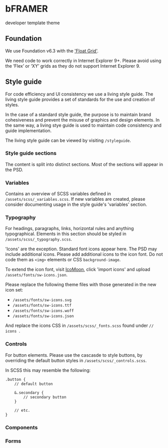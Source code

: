 # bFRAMER
developer template theme

## Foundation ##
We use Foundation v6.3 with the ['Float Grid'](https://foundation.zurb.com/sites/docs/grid.html).

We need code to work correctly in Internet Explorer 9+. Please avoid using the ’Flex’ or ‘XY’ grids as they do not support Internet Explorer 9.

## Style guide ##
For code efficiency and UI consistency we use a living style guide. The living style guide provides a set of standards for the use and creation of styles.

In the case of a standard style guide, the purpose is to maintain brand cohesiveness and prevent the misuse of graphics and design elements. In the same way, a living stye guide is used to maintain code consistency and guide implementation.

The living style guide can be viewed by visiting `/styleguide`.

### Style guide sections ###
The content is split into distinct sections. Most of the sections will appear in the PSD.  

### Variables ###
Contains an overview of SCSS variables defined in `/assets/scss/_variables.scss`.
If new variables are created, please consider documenting usage in the style guide's 'variables' section.

### Typography ###
For headings, paragraphs, links, horizontal rules and anything typographical. Elements in this section should be styled in `/assets/scss/_typography.scss`.

'Icons' are the exception. 
Standard font icons appear here. The PSD may include additional icons. Please add additional icons to the icon font. Do not code them as `<img>` elements or CSS `background-image`.

To extend the icon font, visit [IcoMoon](https://icomoon.io/app/), click 'import icons' and upload `/assets/fonts/sw-icons.json`.

Please replace the following theme files with those generated in the new icon set:
* `/assets/fonts/sw-icons.svg`
* `/assets/fonts/sw-icons.ttf`
* `/assets/fonts/sw-icons.woff`
* `/assets/fonts/sw-icons.json`

And replace the icons CSS in `/assets/scss/_fonts.scss` found under `// icons `.

### Controls ###
For button elements. Please use the cascasde to style buttons, by overriding the default button styles in `/assets/scss/_controls.scss`.

In SCSS this may resemble the following:
```
.button {
    // default button
    
    &.secondary {
        // secondary button
    }
    
    // etc.
}
```

### Components ###

### Forms ###



